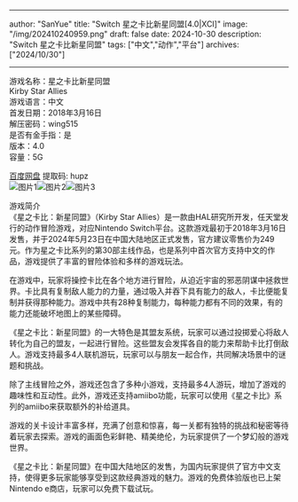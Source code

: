 
---
author: "SanYue"
title: "Switch 星之卡比新星同盟[4.0|XCI]"
image: "/img/202410240959.png"
draft: false
date: 2024-10-30
description: "Switch 星之卡比新星同盟"
tags: ["中文","动作","平台"]
archives: ["2024/10/30"]

---

游戏名称：星之卡比新星同盟   
Kirby Star Allies    
游戏语言：中文  
首发日期：2018年3月16日  
解压密码：wing515  
是否有金手指：是  
版本：4.0   
容量：5G

[百度网盘](https://pan.baidu.com/s/1W-DiBIop_PgV6pW7azCJRQ) 提取码: hupz  
![图片1](/img/ab2ke4ar298b3yhrv0t5.jpg)![图片2](/img/dvdv5gp3hjv9nlwqq7u9.jpg)![图片3](/img/ekqv7bk4e8sp9u04vnfr.jpg)  

游戏简介  
《星之卡比：新星同盟》（Kirby Star Allies）是一款由HAL研究所开发，任天堂发行的动作冒险游戏，对应Nintendo Switch平台。这款游戏最初于2018年3月16日发售，并于2024年5月23日在中国大陆地区正式发售，官方建议零售价为249元。作为星之卡比系列的第30部主线作品，也是系列中首次官方支持中文的作品，游戏提供了丰富的冒险体验和多样的游戏玩法。

在游戏中，玩家将操控卡比在各个地方进行冒险，从迫近宇宙的邪恶阴谋中拯救世界。卡比具有复制敌人能力的力量，通过吸入并吞下具有能力的敌人，卡比便能复制并获得那种能力。游戏中共有28种复制能力，每种能力都有不同的效果，有的能力还能破坏地图上的某些障碍。

《星之卡比：新星同盟》的一大特色是其盟友系统，玩家可以通过投掷爱心将敌人转化为自己的盟友，一起进行冒险。这些盟友会发挥各自的能力来帮助卡比打倒敌人。游戏支持最多4人联机游玩，玩家可以与朋友一起合作，共同解决场景中的谜题和挑战。

除了主线冒险之外，游戏还包含了多种小游戏，支持最多4人游玩，增加了游戏的趣味性和互动性。此外，游戏还支持amiibo功能，玩家可以使用《星之卡比》系列的amiibo来获取额外的补给道具。

游戏的关卡设计丰富多样，充满了创意和惊喜，每一关都有独特的挑战和秘密等待着玩家去探索。游戏的画面色彩鲜艳、精美绝伦，为玩家提供了一个梦幻般的游戏世界。

《星之卡比：新星同盟》在中国大陆地区的发售，为国内玩家提供了官方中文支持，使得更多玩家能够享受到这款经典游戏的魅力。游戏的免费体验版也已上架Nintendo e商店，玩家可以免费下载试玩。
